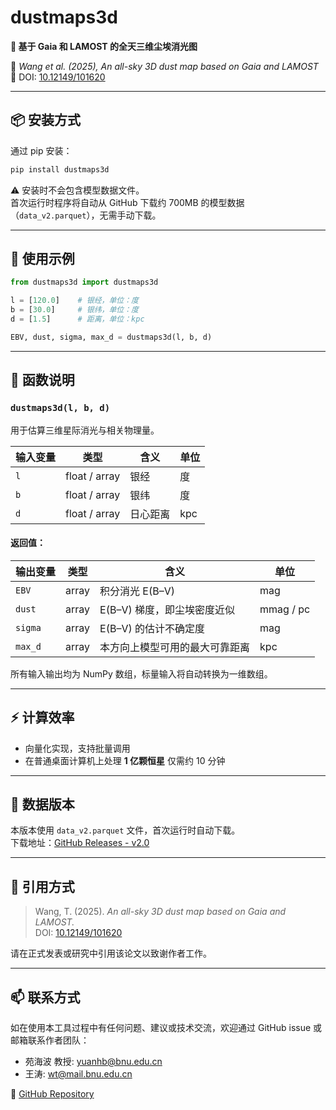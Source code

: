 # dustmaps3d

**🌌 基于 Gaia 和 LAMOST 的全天三维尘埃消光图**

📄 *Wang et al. (2025),* *An all-sky 3D dust map based on Gaia and LAMOST* 
📌 DOI: [10.12149/101620](https://doi.org/10.12149/101620)

---

## 📦 安装方式

通过 pip 安装：

```bash
pip install dustmaps3d
```

⚠️ 安装时不会包含模型数据文件。  
首次运行时程序将自动从 GitHub 下载约 700MB 的模型数据（`data_v2.parquet`），无需手动下载。

---

## 🚀 使用示例

```python
from dustmaps3d import dustmaps3d

l = [120.0]    # 银经，单位：度
b = [30.0]     # 银纬，单位：度
d = [1.5]      # 距离，单位：kpc

EBV, dust, sigma, max_d = dustmaps3d(l, b, d)
```

---

## 🧠 函数说明

### `dustmaps3d(l, b, d)`

用于估算三维星际消光与相关物理量。

| 输入变量 | 类型           | 含义             | 单位       |
|----------|----------------|------------------|------------|
| `l`      | float / array  | 银经             | 度         |
| `b`      | float / array  | 银纬             | 度         |
| `d`      | float / array  | 日心距离         | kpc        |

#### 返回值：

| 输出变量   | 类型   | 含义                                     | 单位       |
|------------|--------|------------------------------------------|------------|
| `EBV`      | array  | 积分消光 E(B–V)                          | mag        |
| `dust`     | array  | E(B–V) 梯度，即尘埃密度近似             | mmag / pc  |
| `sigma`    | array  | E(B–V) 的估计不确定度                    | mag        |
| `max_d`    | array  | 本方向上模型可用的最大可靠距离          | kpc        |

所有输入输出均为 NumPy 数组，标量输入将自动转换为一维数组。

---

## ⚡ 计算效率

- 向量化实现，支持批量调用
- 在普通桌面计算机上处理 **1 亿颗恒星** 仅需约 10 分钟

---

## 📂 数据版本

本版本使用 `data_v2.parquet` 文件，首次运行时自动下载。  
下载地址：[GitHub Releases - v2.0](https://github.com/Grapeknight/dustmaps3d/releases/tag/v2.0)

---

## 📜 引用方式

> Wang, T. (2025). *An all-sky 3D dust map based on Gaia and LAMOST.*  
> DOI: [10.12149/101620](https://doi.org/10.12149/101620)

请在正式发表或研究中引用该论文以致谢作者工作。

---

## 📫 联系方式

如在使用本工具过程中有任何问题、建议或技术交流，欢迎通过 GitHub issue 或邮箱联系作者团队：

- 苑海波 教授: yuanhb@bnu.edu.cn  
- 王涛: wt@mail.bnu.edu.cn  

🔗 [GitHub Repository](https://github.com/Grapeknight/dustmaps3d)